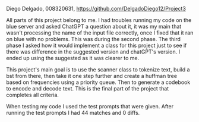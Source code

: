 Diego Delgado, 008320631, https://github.com/DelgadoDiego12/Project3

All parts of this project belong to me. I had troubles running my code on the blue server and asked ChatGPT a question 
about it, it was my main that wasn't processing the name of the input file correctly, once I fixed that it ran on blue 
with no problems. This was during the second phase. The third phase I asked how it would implement a class for this project 
just to see if there was difference in the suggested version and chatGPT's version. I ended up using the suggested as 
it was clearer to me. 

This project's main goal is to use the scanner class to tokenize text, build a bst from there, then take it one step further 
and create a huffman tree based on frequencies using a priority queue. Then to generate a codebook to encode and decode text. 
This is the final part of the project that completes all criteria. 

When testing my code I used the test prompts that were given. After running the test prompts I had 44 matches and 0 diffs.

